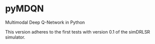 # pyMDQN
Multimodal Deep Q-Network in Python

This version adheres to the first tests with version 0.1 of the simDRLSR simulator.